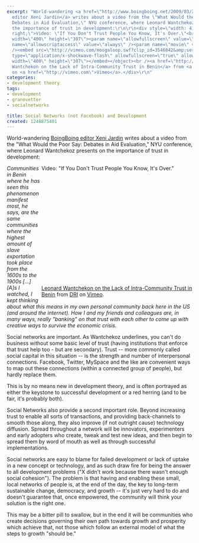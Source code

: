```yaml
---
excerpt: "World-wandering <a href=\"http://www.boingboing.net/2009/03/20/if-you-dont-trust-pe.html\">BoingBoing
  editor Xeni Jardin</a> writes about a video from the \"What Would the Poor Say:
  Debates in Aid Evaluation,\" NYU conference, where Leonard Wantchekoz presents on
  the importance of trust in development:\r\n\r\n<div style=\"width: 410px; float:
  right;\">Video: \"If You Don't Trust People You Know, It's Over.\"<br /><object
  width=\"400\" height=\"307\"><param name=\"allowfullscreen\" value=\"true\" /><param
  name=\"allowscriptaccess\" value=\"always\" /><param name=\"movie\" value=\"http://vimeo.com/moogaloop.swf?clip_id=3546842&amp;server=vimeo.com&amp;show_title=1&amp;show_byline=1&amp;show_portrait=0&amp;color=&amp;fullscreen=1\"
  /><embed src=\"http://vimeo.com/moogaloop.swf?clip_id=3546842&amp;server=vimeo.com&amp;show_title=1&amp;show_byline=1&amp;show_portrait=0&amp;color=&amp;fullscreen=1\"
  type=\"application/x-shockwave-flash\" allowfullscreen=\"true\" allowscriptaccess=\"always\"
  width=\"400\" height=\"307\"></embed></object><br /><a href=\"http://vimeo.com/3546842\">Leonard
  Wantchekon on the Lack of Intra-Community Trust in Benin</a> from <a href=\"http://vimeo.com/user1393713\">DRI</a>
  on <a href=\"http://vimeo.com\">Vimeo</a>.</div>\r\n"
categories:
- development theory
tags:
- development
- granovetter
- socialnetworks

title: Social Networks (not Facebook) and Development
created: 1248875401
---
```

World-wandering <a href="http://www.boingboing.net/2009/03/20/if-you-dont-trust-pe.html">BoingBoing editor Xeni Jardin</a> writes about a video from the "What Would the Poor Say: Debates in Aid Evaluation," NYU conference, where Leonard Wantchekoz presents on the importance of trust in development:

<div style="width: 410px; float: right;">Video: "If You Don't Trust People You Know, It's Over."<br /><object width="400" height="307"><param name="allowfullscreen" value="true" /><param name="allowscriptaccess" value="always" /><param name="movie" value="http://vimeo.com/moogaloop.swf?clip_id=3546842&amp;server=vimeo.com&amp;show_title=1&amp;show_byline=1&amp;show_portrait=0&amp;color=&amp;fullscreen=1" /><embed src="http://vimeo.com/moogaloop.swf?clip_id=3546842&amp;server=vimeo.com&amp;show_title=1&amp;show_byline=1&amp;show_portrait=0&amp;color=&amp;fullscreen=1" type="application/x-shockwave-flash" allowfullscreen="true" allowscriptaccess="always" width="400" height="307"></embed></object><br /><a href="http://vimeo.com/3546842">Leonard Wantchekon on the Lack of Intra-Community Trust in Benin</a> from <a href="http://vimeo.com/user1393713">DRI</a> on <a href="http://vimeo.com">Vimeo</a>.</div>
<!--break-->
<cite>Communities in Benin where he has seen this phenomenon manifest most, he says, are the same communities where the highest amount of slave exportation took place from the 1600s to the 1900s  [...] [A]s I watched, I kept thinking about what this means in my own personal community back here in the US (and around the internet). How I and my friends and colleagues are, in many ways, really "banking" on that trust with each other to come up with creative ways to survive the economic crisis.</cite>

Social networks are important.  As Wantchekoz underlines, you can't do business without some basic level of trust (having institutions that enforce that trust help too - but are secondary).  Trust -- more commonly called social capital in this situation -- is the strength and number of interpersonal connections.  Facebook, Twitter, MySpace and the like are convenient ways to map out these connections (within a connected group of people), but hardly replace them.

This is by no means new in development theory, and is often portrayed as either the keystone to successful development or a red herring (and to be fair, it's probably both).

Social Networks also provide a second important role. Beyond increasing trust to enable all sorts of transactions, and providing back-channels to smooth those along, they also improve (if not outright cause) technology diffusion.  Spread throughout a network will be innovators, experimenters and early adopters who create, tweak and test new ideas, and then begin to spread them by word of mouth as well as through successful implementations.

Social networks are easy to blame for failed development or lack of uptake in a new concept or technology, and as such draw fire for being the answer to all development problems ("X didn't work because there wasn't enough social cohesion").  The problem is that having and enabling these small, local networks of people is, at the end of the day, the key to long-term sustainable change, democracy, and growth -- it's just very hard to do and doesn't guarantee that, once empowered, the community will think your solution is the right one.

This may be a bitter pill to swallow, but in the end it will be communities who create decisions governing their own path towards growth and prosperity which achieve that, not those which follow an external model of what the steps to growth "should be."
